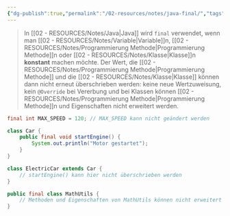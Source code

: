 ```yaml
---
{"dg-publish":true,"permalink":"/02-resources/notes/java-final/","tags":["informatik/programmierung/sprachen/java"],"noteIcon":"","updated":"2025-10-29T12:59:07.112+01:00"}
---
```


>In [[02 - RESOURCES/Notes/Java\|Java]] wird `final` verwendet, wenn man [[02 - RESOURCES/Notes/Variable\|Variable]]n, [[02 - RESOURCES/Notes/Programmierung Methode\|Programmierung Methode]]n oder [[02 - RESOURCES/Notes/Klasse\|Klasse]]n **konstant** machen möchte.
>Der Wert, die [[02 - RESOURCES/Notes/Programmierung Methode\|Programmierung Methode]] und die [[02 - RESOURCES/Notes/Klasse\|Klasse]] können dann nicht erneut überschrieben werden: keine neue Wertzuweisung, kein `@Override` bei Vererbung und bei Klassen können [[02 - RESOURCES/Notes/Programmierung Methode\|Programmierung Methode]]n und Eigenschaften nicht erweitert werden.

```java
final int MAX_SPEED = 120; // MAX_SPEED kann nicht geändert werden
```

```java
class Car {
    public final void startEngine() {
        System.out.println("Motor gestartet");
    }
}

class ElectricCar extends Car {
    // startEngine() kann hier nicht überschrieben werden
}
```

```java
public final class MathUtils {
    // Methoden und Eigenschaften von MathUtils können nicht erweitert werden
}
```